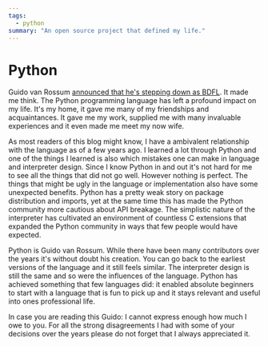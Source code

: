 ```yaml
---
tags:
  - python
summary: "An open source project that defined my life."
---
```


# Python

Guido van Rossum [announced that he's stepping down as BDFL](https://mail.python.org/pipermail/python-committers/2018-July/005664.html).
It made me think.  The Python programming language has left a profound
impact on my life.  It's my home, it gave me many of my friendships and
acquaintances.  It gave me my work, supplied me with many invaluable
experiences and it even made me meet my now wife.

As most readers of this blog might know, I have a
ambivalent relationship with the language as of a few years ago.  I
learned a lot through Python and one of the things I learned is also
which mistakes one can make in language and interpreter design.  Since I
know Python in and out it's not hard for me to see all the things that did
not go well.  However nothing is perfect.  The things that might be ugly in
the language or implementation also have some unexpected benefits.
Python has a pretty weak story on package distribution and imports, yet at
the same time this has made the Python community more cautious about API
breakage.  The simplistic nature of the interpreter has cultivated an
environment of countless C extensions that expanded the Python community
in ways that few people would have expected.

Python is Guido van Rossum.  While there have been many contributors over
the years it's without doubt his creation.  You can go back to the
earliest versions of the language and it still feels similar.  The
interpreter design is still the same and so were the influences of the
language.  Python has achieved something that few languages did: it
enabled absolute beginners to start with a language that is fun to pick up
and it stays relevant and useful into ones professional life.

In case you are reading this Guido: I cannot express enough how much I owe to
you.  For all the strong disagreements I had with some of your decisions
over the years please do not forget that I always appreciated it.
